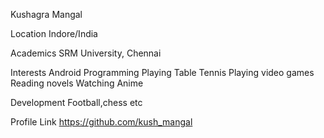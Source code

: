 Kushagra Mangal

Location
Indore/India

Academics
SRM University, Chennai

Interests
Android Programming
Playing Table Tennis
Playing video games
Reading novels
Watching Anime

Development
Football,chess etc

Profile Link
https://github.com/kush_mangal
